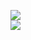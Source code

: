 [![](https://img.shields.io/badge/Made%20With-Github%20Spray-lightgrey.svg?style=for-the-badge&logo=github)](https://github.com/Annihil/github-spray#31073)  
[![](https://i.imgur.com/2DrTn0Z.gif)](https://github.com/Annihil/github-spray)